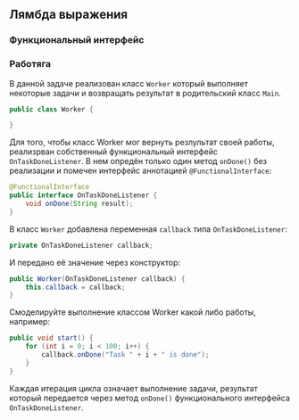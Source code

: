 ## Лямбда выражения

### Функциональный интерфейс
### Работяга

В данной задаче реализован класс `Worker` который выполняет некоторые задачи и возвращать результат в родительский класс `Main`.

```java
public class Worker {

}
```

Для того, чтобы класс Worker мог вернуть резлультат своей работы, реализрван собственный функциональный интерфейс `OnTaskDoneListener`. В нем опредён только один метод `onDone()` без реализации и помечен интерфейс аннотацией `@FunctionalInterface`:
```java
@FunctionalInterface
public interface OnTaskDoneListener {
    void onDone(String result);
}
```

В класс `Worker` добавлена переменная `callback` типа `OnTaskDoneListener`:
```java
private OnTaskDoneListener callback;
```

И передано её значение через конструктор:
```java
public Worker(OnTaskDoneListener callback) {
    this.callback = callback;
}
```
Смоделируйте выполнение классом Worker какой либо работы, например:
```java
public void start() {
    for (int i = 0; i < 100; i++) {
        callback.onDone("Task " + i + " is done");
    }
}
```
Каждая итерация цикла означает выполнение задачи, результат который передается через метод `onDone()` функционального интерфейса `OnTaskDoneListener`.
